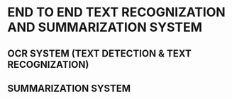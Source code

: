 # END TO END TEXT RECOGNIZATION AND SUMMARIZATION SYSTEM

## OCR SYSTEM (TEXT DETECTION & TEXT RECOGNIZATION)

## SUMMARIZATION SYSTEM 


